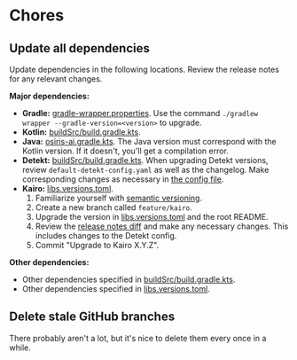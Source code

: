 # Chores

## Update all dependencies

Update dependencies in the following locations.
Review the release notes for any relevant changes.

**Major dependencies:**

- **Gradle:** [gradle-wrapper.properties](../gradle/wrapper/gradle-wrapper.properties).
  Use the command `./gradlew wrapper --gradle-version=<version>` to upgrade.
- **Kotlin:** [buildSrc/build.gradle.kts](../buildSrc/build.gradle.kts).
- **Java:** [osiris-ai.gradle.kts](../buildSrc/src/main/kotlin/osiris-ai.gradle.kts).
  The Java version must correspond with the Kotlin version.
  If it doesn't, you'll get a compilation error.
- **Detekt:** [buildSrc/build.gradle.kts](../buildSrc/build.gradle.kts).
  When upgrading Detekt versions, review `default-detekt-config.yaml` as well as the changelog.
  Make corresponding changes as necessary in [the config file](../.detekt/config.yaml).
- **Kairo:** [libs.versions.toml](../gradle/libs.versions.toml).
  1. Familiarize yourself with [semantic versioning](https://semver.org/).
  2. Create a new branch called `feature/kairo`.
  3. Upgrade the version in [libs.versions.toml](../gradle/libs.versions.toml) and the root README.
  4. Review the [release notes diff](https://github.com/hudson155/kairo/releases) and make any necessary changes.
     This includes changes to the Detekt config.
  5. Commit "Upgrade to Kairo X.Y.Z".

**Other dependencies:**

- Other dependencies specified in [buildSrc/build.gradle.kts](../buildSrc/build.gradle.kts).
- Other dependencies specified in [libs.versions.toml](../gradle/libs.versions.toml).

## Delete stale GitHub branches

There probably aren't a lot, but it's nice to delete them every once in a while.
